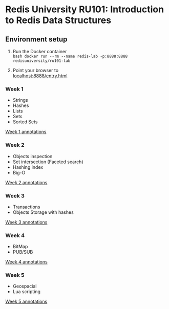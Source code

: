 # Redis University RU101: Introduction to Redis Data Structures

## Environment setup

1. Run the Docker container  
```bash docker run --rm --name redis-lab -p:8888:8888 redisuniversity/ru101-lab```

2. Point your browser to  
[localhost:8888/entry.html](localhost:8888/entry.html)

### Week 1

- Strings
- Hashes
- Lists
- Sets
- Sorted Sets

[Week 1 annotations](week1/week1.md)

### Week 2

- Objects inspection
- Set intersection (Faceted search)
- Hashing index
- Big-O

[Week 2 annotations](week2/week2.md)

### Week 3  

- Transactions
- Objects Storage with hashes

[Week 3 annotations](week3/week3.md)

### Week 4  

- BitMap
- PUB/SUB

[Week 4 annotations](week4/week4.md)

### Week 5  

- Geospacial
- Lua scripting

[Week 5 annotations](week5/week5.md)
